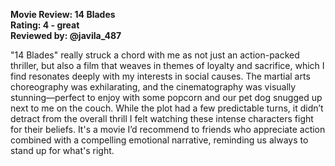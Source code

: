 **Movie Review: 14 Blades**  
**Rating: 4 - great**  
**Reviewed by: @javila_487**

"14 Blades" really struck a chord with me as not just an action-packed thriller, but also a film that weaves in themes of loyalty and sacrifice, which I find resonates deeply with my interests in social causes. The martial arts choreography was exhilarating, and the cinematography was visually stunning—perfect to enjoy with some popcorn and our pet dog snugged up next to me on the couch. While the plot had a few predictable turns, it didn’t detract from the overall thrill I felt watching these intense characters fight for their beliefs. It's a movie I’d recommend to friends who appreciate action combined with a compelling emotional narrative, reminding us always to stand up for what's right.